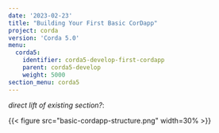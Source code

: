 ```yaml
---
date: '2023-02-23'
title: "Building Your First Basic CorDapp"
project: corda
version: 'Corda 5.0'
menu:
  corda5:
    identifier: corda5-develop-first-cordapp
    parent: corda5-develop
    weight: 5000
section_menu: corda5
---
```

_direct lift of existing section?_:

{{< figure src="basic-cordapp-structure.png" width=30% >}}